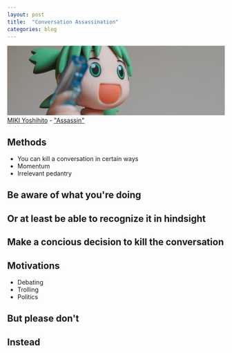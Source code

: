 ```yaml
---
layout: post
title:  "Conversation Assassination"
categories: blog
---
```


<p class="attribution">
	<img src="/images/conversation-assassination/assassin.png" class="image fit" />
	<a href="https://www.flickr.com/photos/mujitra/">MIKI Yoshihito</a> -
	<a href="https://www.flickr.com/photos/mujitra/4846438384/in/photolist-8ogghu-6eME87-94dF4N-b7Dk5Z-AEQGX-cnw3Sj-aN4V6k-dGZb7S-aN4UVX-aN4Vmc-2HnUue-bGdHgV-2Hoa9x-cAS9Su-eeVxGP-2Hsn7b-cASaQ1-b2vs3B-aPHTTM-pTYbf1-cASbyA-cAS8Zs-aPHUoX-aPHUsa-aPHUjF-6Wv3Su-rvyhes-aPHUqP-puyfK5-aUqMz-aPHUi6-97pnbV-aPHTVr-aPHUfk-aPHUna-aPHUfZ-aPHUue-ci5quJ-aN4VeR-aPHUtv-fpaB4k-FZmUW-aPHUoi-dgmLjt-aPHUuM-5vVWuy-aPHU2r-aPHTXK-aPHUaH-a9ZeXc">"Assassin"</a>
</p>

## Methods

* You can kill a conversation in certain ways
* Momentum
* Irrelevant pedantry

## Be aware of what you're doing

## Or at least be able to recognize it in hindsight

## Make a concious decision to kill the conversation

## Motivations

* Debating
* Trolling
* Politics

## But please don't

## Instead
